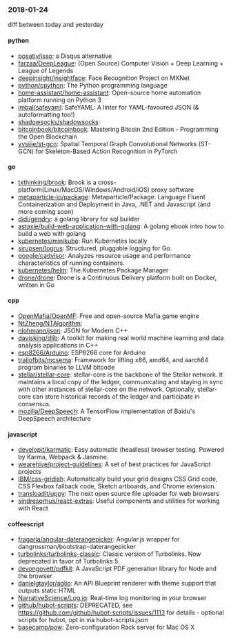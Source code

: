 ### 2018-01-24
diff between today and yesterday

#### python
* [posativ/isso](https://github.com/posativ/isso): a Disqus alternative
* [farzaa/DeepLeague](https://github.com/farzaa/DeepLeague): (Open Source) Computer Vision + Deep Learning + League of Legends
* [deepinsight/insightface](https://github.com/deepinsight/insightface): Face Recognition Project on MXNet
* [python/cpython](https://github.com/python/cpython): The Python programming language
* [home-assistant/home-assistant](https://github.com/home-assistant/home-assistant):  Open-source home automation platform running on Python 3
* [imbal/safeyaml](https://github.com/imbal/safeyaml): SafeYAML: A linter for YAML-favoured JSON (& autoformatting too!)
* [shadowsocks/shadowsocks](https://github.com/shadowsocks/shadowsocks): 
* [bitcoinbook/bitcoinbook](https://github.com/bitcoinbook/bitcoinbook): Mastering Bitcoin 2nd Edition - Programming the Open Blockchain
* [yysijie/st-gcn](https://github.com/yysijie/st-gcn): Spatial Temporal Graph Convolutional Networks (ST-GCN) for Skeleton-Based Action Recognition in PyTorch

#### go
* [txthinking/brook](https://github.com/txthinking/brook): Brook is a cross-platform(Linux/MacOS/Windows/Android/iOS) proxy software
* [metaparticle-io/package](https://github.com/metaparticle-io/package): Metaparticle/Package: Language Fluent Containerization and Deployment in Java, .NET and Javascript (and more coming soon)
* [didi/gendry](https://github.com/didi/gendry): a golang library for sql builder
* [astaxie/build-web-application-with-golang](https://github.com/astaxie/build-web-application-with-golang): A golang ebook intro how to build a web with golang
* [kubernetes/minikube](https://github.com/kubernetes/minikube): Run Kubernetes locally
* [sirupsen/logrus](https://github.com/sirupsen/logrus): Structured, pluggable logging for Go.
* [google/cadvisor](https://github.com/google/cadvisor): Analyzes resource usage and performance characteristics of running containers.
* [kubernetes/helm](https://github.com/kubernetes/helm): The Kubernetes Package Manager
* [drone/drone](https://github.com/drone/drone): Drone is a Continuous Delivery platform built on Docker, written in Go

#### cpp
* [OpenMafia/OpenMF](https://github.com/OpenMafia/OpenMF):  Free and open-source Mafia game engine
* [NtZheng/NTAlgorithm](https://github.com/NtZheng/NTAlgorithm): 
* [nlohmann/json](https://github.com/nlohmann/json): JSON for Modern C++
* [davisking/dlib](https://github.com/davisking/dlib): A toolkit for making real world machine learning and data analysis applications in C++
* [esp8266/Arduino](https://github.com/esp8266/Arduino): ESP8266 core for Arduino
* [trailofbits/mcsema](https://github.com/trailofbits/mcsema): Framework for lifting x86, amd64, and aarch64 program binaries to LLVM bitcode
* [stellar/stellar-core](https://github.com/stellar/stellar-core): stellar-core is the backbone of the Stellar network. It maintains a local copy of the ledger, communicating and staying in sync with other instances of stellar-core on the network. Optionally, stellar-core can store historical records of the ledger and participate in consensus.
* [mozilla/DeepSpeech](https://github.com/mozilla/DeepSpeech): A TensorFlow implementation of Baidu's DeepSpeech architecture

#### javascript
* [developit/karmatic](https://github.com/developit/karmatic):  Easy automatic (headless) browser testing. Powered by Karma, Webpack & Jasmine.
* [wearehive/project-guidelines](https://github.com/wearehive/project-guidelines): A set of best practices for JavaScript projects
* [IBM/css-gridish](https://github.com/IBM/css-gridish): Automatically build your grid designs CSS Grid code, CSS Flexbox fallback code, Sketch artboards, and Chrome extension.
* [transloadit/uppy](https://github.com/transloadit/uppy): The next open source file uploader for web browsers 
* [sindresorhus/react-extras](https://github.com/sindresorhus/react-extras): Useful components and utilities for working with React

#### coffeescript
* [fragaria/angular-daterangepicker](https://github.com/fragaria/angular-daterangepicker): Angular.js wrapper for dangrossman/bootstrap-daterangepicker
* [turbolinks/turbolinks-classic](https://github.com/turbolinks/turbolinks-classic): Classic version of Turbolinks. Now deprecated in favor of Turbolinks 5.
* [devongovett/pdfkit](https://github.com/devongovett/pdfkit): A JavaScript PDF generation library for Node and the browser
* [danielgtaylor/aglio](https://github.com/danielgtaylor/aglio): An API Blueprint renderer with theme support that outputs static HTML
* [NarrativeScience/Log.io](https://github.com/NarrativeScience/Log.io): Real-time log monitoring in your browser
* [github/hubot-scripts](https://github.com/github/hubot-scripts): DEPRECATED, see https://github.com/github/hubot-scripts/issues/1113 for details - optional scripts for hubot, opt in via hubot-scripts.json
* [basecamp/pow](https://github.com/basecamp/pow): Zero-configuration Rack server for Mac OS X
